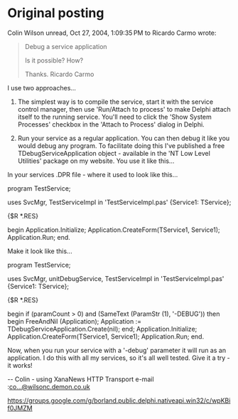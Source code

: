 # Original posting

Colin Wilson
unread,
Oct 27, 2004, 1:09:35 PM
to
Ricardo Carmo wrote:
> Debug a service application
>
> Is it possible?
> How?
>
> Thanks.
> Ricardo Carmo

I use two approaches...

1. The simplest way is to compile the service, start it with the
service control manager, then use 'Run/Attach to process' to make
Delphi attach itself to the running service. You'll need to click the
'Show System Processes' checkbox in the 'Attach to Process' dialog in
Delphi.

2. Run your service as a regular application. You can then debug it
like you would debug any program. To facilitate doing this I've
published a free TDebugServiceApplication object - available in the 'NT
Low Level Utilities' package on my website. You use it like this...

In your services .DPR file - where it used to look like this...

program TestService;

uses
SvcMgr,
TestServiceImpl in 'TestServiceImpl.pas' {Service1: TService};

{$R *.RES}

begin
Application.Initialize;
Application.CreateForm(TService1, Service1);
Application.Run;
end.

Make it look like this...

program TestService;

uses
SvcMgr,
unitDebugService,
TestServiceImpl in 'TestServiceImpl.pas' {Service1: TService};

{$R *.RES}

begin
if (paramCount > 0) and (SameText (ParamStr (1), '-DEBUG')) then
begin
FreeAndNil (Application);
Application := TDebugServiceApplication.Create(nil);
end;
Application.Initialize;
Application.CreateForm(TService1, Service1);
Application.Run;
end.

Now, when you run your service with a '-debug' parameter it will run as
an application. I do this with all my services, so it's all well
tested. Give it a try - it works!


--
Colin - using XanaNews HTTP Transport
e-mail :co...@wilsonc.demon.co.uk

https://groups.google.com/g/borland.public.delphi.nativeapi.win32/c/wpKBif0JMZM